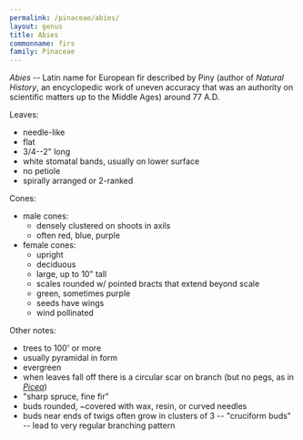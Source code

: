 ```yaml
---
permalink: /pinaceae/abies/
layout: genus
title: Abies
commonname: firs
family: Pinaceae
---
```


*Abies* -- Latin name for European fir described by Piny (author of *Natural History*, an encyclopedic work of uneven accuracy that was an authority on scientific matters up to the Middle Ages) around 77 A.D.

Leaves:
  - needle-like
  - flat
  - 3/4--2" long
  - white stomatal bands, usually on lower surface
  - no petiole
  - spirally arranged or 2-ranked

Cones:
  - male cones:
    - densely clustered on shoots in axils
    - often red, blue, purple
  - female cones:
    - upright
    - deciduous
    - large, up to 10" tall
    - scales rounded w/ pointed bracts that extend beyond scale
    - green, sometimes purple
    - seeds have wings
    - wind pollinated

Other notes:
  - trees to 100' or more
  - usually pyramidal in form
  - evergreen
  - when leaves fall off there is a circular scar on branch (but no pegs, as in *[Picea](../picea/)*)
  - "sharp spruce, fine fir"
  - buds rounded, ~covered with wax, resin, or curved needles
  - buds near ends of twigs often grow in clusters of 3 -- "cruciform buds" -- lead to very regular branching pattern
